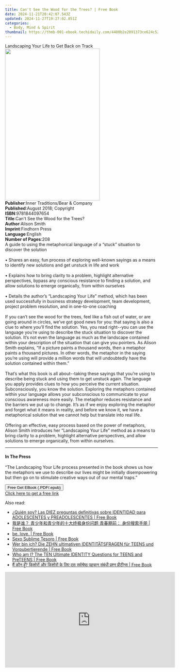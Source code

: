```yaml
---
title: Can't See the Wood for the Trees? | Free Book
date: 2024-11-21T20:42:07.543Z
updated: 2024-11-27T19:27:02.851Z
categories:
  - Body, Mind & Spirit
thumbnail: https://thmb-001-ebook.techidaily.com/4480b2e2891373ce624c52fbe1a84825ab6ae8660f929622b9864eaab46ed601.jpg
---
```

<main id="book-container">
  <div class="flex flex-col">
    <div class="book-brief flex-1 py-6 px-4 sm:p-6 md:py-10 md:px-8">
      <!-- brief-->
      <div class="book-brief-main">
        Landscaping Your Life to Get Back on Track
      </div>
    </div>
    <div
      class="book-meta-info flex-1 grid gap-4 col-start-1 col-end-3 row-start-1 sm:mb-6 sm:grid-cols-4 lg:gap-6 lg:col-start-2 lg:row-end-6 lg:row-span-6 lg:mb-0"
    >
      <div
        class="book-meta-info-left place-content-center mt-4 p-4 text-sm leading-6 col-start-2 col-span-2 dark:text-slate-400"
      >
        <img
          class="w-full h-500 object-cover rounded-lg sm:h-255 sm:col-span-2 lg:col-span-full"
          src="https://img-001-ebook.techidaily.com/a5e220dd6e0d27049ba280bc3b57b02ae6d95268ea7a20a4975cd01b5412236e.jpg"
          alt=""
          width="312"
          height="500"
        />
      </div>
      <div
        class="book-meta-info-right mt-2 col-start-1 row-start-2 col-span-3 self-center"
      >
        <!-- meta data  -->
        <div class="flex flex-col px-4 md:px-8">
          <div class="flex-1">
            <strong>Publisher</strong>:<span class="px-2"
              >Inner Traditions/Bear &amp; Company</span
            >
          </div>
          <div class="flex-1">
            <strong>Published</strong>:<span class="px-2"
              >August 2018; Copyright</span
            >
          </div>
          <div class="flex-1">
            <strong>ISBN</strong>:<span class="px-2">9781844097654</span>
          </div>
          <div class="flex-1">
            <strong>Title</strong>:<span class="px-2"
              >Can&#39;t See the Wood for the Trees?</span
            >
          </div>
          <div class="flex-1">
            <strong>Author</strong>:<span class="px-2">Alison Smith</span>
          </div>
          <div class="flex-1">
            <strong>Imprint</strong>:<span class="px-2">Findhorn Press</span>
          </div>
          <div class="flex-1">
            <strong>Language</strong>:<span class="px-2">English</span>
          </div>
          <div class="flex-1">
            <strong>Number of Pages</strong>:<span class="px-2">208</span>
          </div>
        </div>
      </div>
    </div>
    <div class="book-description flex-1 py-6 px-4 sm:p-6 md:py-10 md:px-8">
      <div class="book-description-main">
        <div accordion-content="" id="description">
          A guide to using the metaphorical language of a “stuck” situation to
          discover the solution <br /><br />• Shares an easy, fun process of
          exploring well-known sayings as a means to identify new solutions and
          get unstuck in life and work <br /><br />• Explains how to bring
          clarity to a problem, highlight alternative perspectives, bypass any
          conscious resistance to finding a solution, and allow solutions to
          emerge organically, from within ourselves <br /><br />• Details the
          author’s “Landscaping Your Life” method, which has been used
          successfully in business strategy development, team development,
          project problem resolution, and in one-to-one coaching <br /><br />If
          you can’t see the wood for the trees, feel like a fish out of water,
          or are going around in circles, we’ve got good news for you: that
          saying is also a clue to where you’ll find the solution. Yes, you read
          right--you can use the language you’re using to describe the stuck
          situation to discover the solution. It’s not even the language as much
          as the landscape contained within your description of the situation
          that can give you pointers. As Alison Smith explains, “If a picture
          paints a thousand words, then a metaphor paints a thousand pictures.
          In other words, the metaphor in the saying you’re using will provide a
          million words that will undoubtedly have the solution contained within
          them.” <br /><br />That’s what this book is all about--taking these
          sayings that you’re using to describe being stuck and using them to
          get unstuck again. The language you apply provides clues to how you
          perceive the current situation. Subconsciously, you know the solution.
          Exploring the metaphors contained within your language allows your
          subconscious to communicate to your conscious awareness more easily.
          The metaphor reduces resistance and the barriers we put up to change.
          It’s as if we enjoy exploring the metaphor and forget what it means in
          reality, and before we know it, we have a metaphorical solution that
          we cannot help but translate into real life. <br /><br />Offering an
          effective, easy process based on the power of metaphors, Alison Smith
          introduces her “Landscaping Your Life” method as a means to bring
          clarity to a problem, highlight alternative perspectives, and allow
          solutions to emerge organically, from within ourselves.
        </div>
        <div class="accordion-fader"></div>
      </div>
    </div>
    <div class="book-excerpts flex-1 py-6 px-4 sm:p-6 md:py-10 md:px-8">
      <!-- excerpts-->
      <div class="book-excerpts-main">
        <hr />
        <h4 class="placeholder placeholder-heading">
          <span>In The Press</span>
        </h4>
        <p>
          “The Landscaping Your Life process presented in the book shows us how
          the metaphors we use to describe our lives might be initially
          disempowering but then go on to stimulate creative ways out of our
          mental traps.”
        </p>
      </div>
    </div>
    <div
      class="book-about-author flex-1 py-6 px-4 sm:p-6 md:py-10 md:px-8"
    ></div>
    <div class="book-free-get flex-1 py-6 px-4 sm:p-6 md:py-10 md:px-8">
      <button
        id="btn-free-get"
        class="bg-blue-500 hover:bg-blue-700 text-white font-bold py-2 px-4 rounded"
      >
        Free Get EBook (.PDF/.epub)
      </button>
      <div id="countdown-display" class="px-2 text-lg mt-2"></div>
      <a
        id="free-link"
        class="hidden bg-blue-500 hover:bg-blue-700 text-white font-bold py-2 px-4 rounded"
        href="https://www.ebooks.com/en-us/book/95937552/can-t-see-the-wood-for-the-trees/alison-smith/"
        target="_blank"
        >Click here to get a free link</a
      >
    </div>
    <script>
      let countdownTime = 0;
      let countdownInterval = null;
      document
        .getElementById('btn-free-get')
        .addEventListener('click', startCountdown);
      function startCountdown() {
        countdownTime = new Date().getTime() + 60000 * 3;
        countdownInterval = setInterval(updateCountdown, 1000);
        document.getElementById('btn-free-get').disabled = true;
        document
          .getElementById('btn-free-get')
          .classList.add('bg-gray-500', 'cursor-not-allowed');
      }
      function updateCountdown() {
        let currentTime = new Date().getTime();
        let timeLeft = countdownTime - currentTime;
        let secondsLeft = Math.floor(timeLeft / 1000);
        document.getElementById('countdown-display').innerHTML =
          `Remaining time: ${secondsLeft} seconds.`;
        if (secondsLeft <= 0) {
          clearInterval(countdownInterval);
          document.getElementById('btn-free-get').classList.add('hidden');
          document.getElementById('free-link').classList.remove('hidden');
          document.getElementById('countdown-display').innerHTML = '';
        }
      }
    </script>
  </div>
</main>

<ins class="adsbygoogle"
      style="display:block"
      data-ad-client="ca-pub-7571918770474297"
      data-ad-slot="8358498916"
      data-ad-format="auto"
      data-full-width-responsive="true"></ins>
    

<span class="atpl-alsoreadstyle">Also read:</span>
<div><ul>
<li><a href="https://novels-ebooks.techidaily.com/211389000-9798330249893-quien-soy-las-diez-preguntas-definitivas-sobre-identidad-para-adolescentes-y-preadolescentes/"><u>¿Quién soy? Las DIEZ preguntas definitivas sobre IDENTIDAD para ADOLESCENTES y PREADOLESCENTES | Free Book</u></a></li>
<li><a href="https://novels-ebooks.techidaily.com/211389005-9798330249992-5oir5piv6lcb77yfiomdkuwwkew5towsjomdkuwwkew5toeahowngewkpe7ioaegei6qs7vemxrumimcdpnzlmmkxmnjliy3vvjog6lqr5lu95pcc57si5oml5yam/"><u>我是谁？ 青少年和青少年的十大终极身份问题 青春期前： 身份搜索手册 | Free Book</u></a></li>
<li><a href="https://novels-ebooks.techidaily.com/211388988-9798989454150-be-love/"><u>be. love. | Free Book</u></a></li>
<li><a href="https://novels-ebooks.techidaily.com/211388973-9798330250301-sexo-sublime-tesoro/"><u>Sexo Sublime Tesoro | Free Book</u></a></li>
<li><a href="https://novels-ebooks.techidaily.com/211389017-9798330249886-wer-bin-ich-die-zehn-ultimativen-identitatsfragen-fur-teens-und-vorpubertierende/"><u>Wer bin ich? Die ZEHN ultimativen IDENTITÄTSFRAGEN für TEENS und Vorpubertierende | Free Book</u></a></li>
<li><a href="https://novels-ebooks.techidaily.com/211388999-9798330249589-who-am-i-the-ten-ultimate-identity-questions-for-teens-and-preteens/"><u>Who am I? The TEN Ultimate IDENTITY Questions for TEENS and PreTEENS | Free Book</u></a></li>
<li><a href="https://novels-ebooks.techidaily.com/211389018-9798330249978-ma-kana-ha-kashara-oura-kashara-ka-le-thasa-saravasharashhatha-pahacana-sabthha-parashana-paratanasa/"><u>मैं कौन हूँ? किशोरों और किशोरों के लिए दस सर्वश्रेष्ठ पहचान संबंधी प्रश्न प्रीटीन्स | Free Book</u></a></li>
</ul></div>

<!-- affiliate ads begin -->
<iframe width="560" height="315" src="https://www.youtube.com/embed/oP8grXxuy2o?si=uIRNhTYbecTcaC7J&autoplay=1" title="YouTube video player" frameborder="0" allow="accelerometer; autoplay; clipboard-write; encrypted-media; gyroscope; picture-in-picture; web-share" referrerpolicy="strict-origin-when-cross-origin" allowfullscreen></iframe>
<!-- affiliate ads end -->

